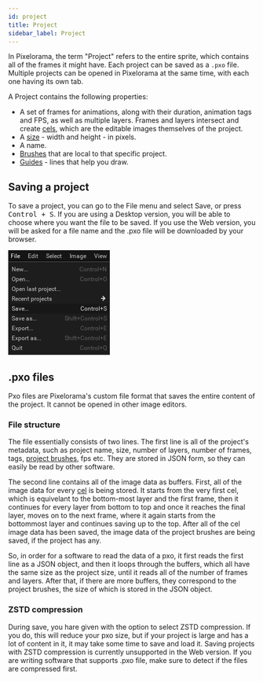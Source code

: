 ```yaml
---
id: project
title: Project
sidebar_label: Project
---
```


In Pixelorama, the term "Project" refers to the entire sprite, which contains all of the frames it might have. Each project can be saved as a `.pxo` file. Multiple projects can be opened in Pixelorama at the same time, with each one having its own tab.

A Project contains the following properties:
- A set of frames for animations, along with their duration, animation tags and FPS, as well as multiple layers. Frames and layers intersect and create [cels](cel), which are the editable images themselves of the project.
- A [size](../user_manual/transforming/#scale) - width and height - in pixels.
- A name.
- [Brushes](brush) that are local to that specific project.
- [Guides](../user_manual/user_interface/canvas/#rulers-and-guides) - lines that help you draw.

## Saving a project
To save a project, you can go to the File menu and select Save, or press <kbd>Control + S</kbd>. If you are using a Desktop version, you will be able to choose where you want the file to be saved. If you use the Web version, you will be asked for a file name and the .pxo file will be downloaded by your browser.

![Save Project](../../static/img/save_project.png)

## .pxo files
Pxo files are Pixelorama's custom file format that saves the entire content of the project. It cannot be opened in other image editors.

### File structure
The file essentially consists of two lines. The first line is all of the project's metadata, such as project name, size, number of layers, number of frames, tags, [project brushes](brush), fps etc. They are stored in JSON form, so they can easily be read by other software.

The second line contains all of the image data as buffers. First, all of the image data for every [cel](cel) is being stored. It starts from the very first cel, which is equivelant to the bottom-most layer and the first frame, then it continues for every layer from bottom to top and once it reaches the final layer, moves on to the next frame, where it again starts from the bottommost layer and continues saving up to the top. After all of the cel image data has been saved, the image data of the project brushes are being saved, if the project has any.

So, in order for a software to read the data of a pxo, it first reads the first line as a JSON object, and then it loops through the buffers, which all have the same size as the project size, until it reads all of the number of frames and layers. After that, if there are more buffers, they correspond to the project brushes, the size of which is stored in the JSON object.

### ZSTD compression
During save, you hare given with the option to select ZSTD compression. If you do, this will reduce your pxo size, but if your project is large and has a lot of content in it, it may take some time to save and load it. Saving projects with ZSTD compression is currently unsupported in the Web version. If you are writing software that supports .pxo file, make sure to detect if the files are compressed first.
